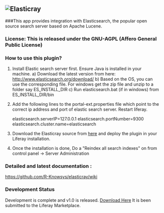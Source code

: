 ![Elasticray](https://github.com/R-Knowsys/elasticray/blob/master/elasticray-logo.png)
---
###This app provides integration with Elasticsearch, the popular open source search server based on Apache Lucene.

### License: This is released under the GNU-AGPL (Affero General Public License)

### How to use this plugin?
1) Install Elastic search server first. Ensure Java is installed in your machine.
	a) Download the latest version from here:
http://www.elasticsearch.org/download/
	b) Based on the OS, you can use the corresponding file. For windows get the zip file and unzip to a folder say ES_INSTALL_DIR
	c) Run elasticsearch.bat (if in windows) from ES_INSTALL_DIR/bin
	
2) Add the following lines to the portal-ext.properties file which point to the correct ip address and port of elastic search server. Restart liferay.

	elasticsearch.serverIP=127.0.0.1
	elasticsearch.portNumber=9300
	elasticsearch.cluster.name=elasticsearch

3) Download the Elasticray source from [here](https://github.com/R-Knowsys/elasticray/archive/master.zip) and deploy the plugin in your Liferay installation.

4) Once the installation is done, Do a "Reindex all search indexes" on from control panel -> Server Administration
	
### Detailed and latest documentation : 
https://github.com/R-Knowsys/elasticray/wiki

### Development Status
Development is complete and v1.0 is released. [Download Here](https://github.com/R-Knowsys/elasticray/releases/download/v1.0/elasticsearch-web-1.0.0.0.war) It is been submitted to the Liferay Marketplace.

